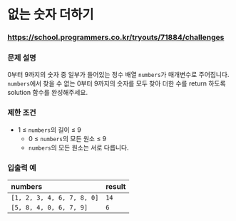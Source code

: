 # 없는 숫자 더하기

### https://school.programmers.co.kr/tryouts/71884/challenges

### 문제 설명

0부터 9까지의 숫자 중 일부가 들어있는 정수 배열 `numbers`가 매개변수로 주어집니다. `numbers`에서 찾을 수 없는 0부터 9까지의 숫자를 모두 찾아 더한 수를 return 하도록 solution 함수를 완성해주세요.

### 제한 조건

-   1 ≤ `numbers`의 길이 ≤ 9
    -   0 ≤ `numbers`의 모든 원소 ≤ 9
    -   `numbers`의 모든 원소는 서로 다릅니다.

### 입출력 예

| numbers                    | result |
| :------------------------- | :----- |
| `[1, 2, 3, 4, 6, 7, 8, 0]` | `14`   |
| `[5, 8, 4, 0, 6, 7, 9]`    | `6`    |

